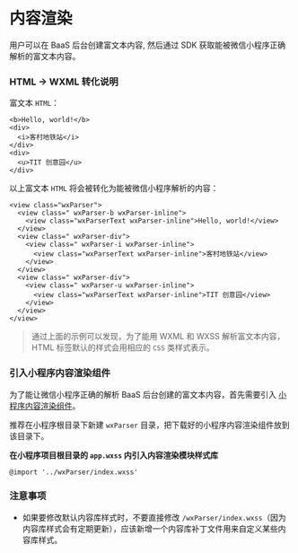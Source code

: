# 内容渲染

用户可以在 BaaS 后台创建富文本内容, 然后通过 SDK 获取能被微信小程序正确解析的富文本内容。

### HTML -> WXML 转化说明

富文本 `HTML`：

```
<b>Hello, world!</b>
<div>
  <i>客村地铁站</i>
</div>
<div>
  <u>TIT 创意园</u>
</div>
```

以上富文本 `HTML` 将会被转化为能被微信小程序解析的内容：

```
<view class="wxParser">
  <view class=" wxParser-b wxParser-inline">
    <view class="wxParserText wxParser-inline">Hello, world!</view>
  </view>
  <view class=" wxParser-div">
    <view class=" wxParser-i wxParser-inline">
      <view class="wxParserText wxParser-inline">客村地铁站</view>
    </view>
  </view>
  <view class=" wxParser-div">
    <view class=" wxParser-u wxParser-inline">
      <view class="wxParserText wxParser-inline">TIT 创意园</view>
    </view>
  </view>
</view>
```

> 通过上面的示例可以发现，为了能用 WXML 和 WXSS 解析富文本内容，HTML 标签默认的样式会用相应的 `CSS` 类样式表示。

### 引入小程序内容渲染组件

为了能让微信小程序正确的解析 BaaS 后台创建的富文本内容，首先需要引入 [小程序内容渲染组件](https://github.com/ifanrx/wxParser)。

推荐在小程序根目录下新建 `wxParser` 目录，把下载好的小程序内容渲染组件放到该目录下。

**在小程序项目根目录的 `app.wxss` 内引入内容渲染模块样式库**

```
@import '../wxParser/index.wxss'
```

### 注意事项

- 如果要修改默认内容库样式时，不要直接修改 `/wxParser/index.wxss`（因为内容库样式会有定期更新），应该新增一个内容库补丁文件用来自定义某些内容库样式。